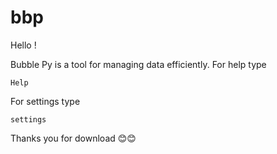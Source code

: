 # bbp

Hello !

Bubble Py is a tool for managing data efficiently.
For help type
```
Help
```
For settings type
```
settings
```
Thanks you for download 😊😊
